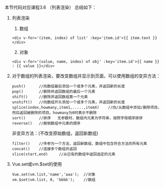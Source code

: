 本节代码对应课程3.6 （列表渲染）  总结如下：

1. 列表渲染
    1. 数组
    ```
    <div v-for='(item, index) of list' :key='item.id'>{{ item.text }}</div>
    ```
    2. 对象
    ```
    <div v-for='(value, name, index) of obj' :key='item.id'>{{ name }} : {{ value }}</div>
    ```
2. 对于数组的列表渲染，要改变数组并显示到页面，可以使用数组的变异方法：
    ```
    push()      //向数组最后添加一个或多个元素，并返回新的长度
    pop()       //删除并返回数组的最后一个元素
    shift()     //删除并返回数组第一个元素
    unshift()   //向数组开头添加一个或多个元素，并返回新的长度
    splice(index,howmany,item1,.....,itemX)    //向/从数组中添加/删除项目，然后返回被删除的项目。howmany为0时表示不删除
    sort()      //排序   无参数时，数组内元素为字符串，按照字母顺序排序
    reverse()   //颠倒数组中元素的顺序
    ```
    非变异方法：(不改变原始数组，返回新数组)

    ```
    filter()    //传参为一个方法，返回新数组，数组中包含符合方法的所有元素
    concat()    //连接多个数组并返回
    slice(start,end)     //从已有的数组中返回选定的元素
    ```
3. Vue.set或vm.$set的使用
    ```
    Vue.set(vm.list,'name','aaa');  //对象
    vm.$set(vm.list, 0, 'bbbb');    //数组
    ```

